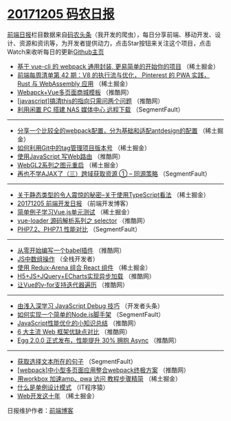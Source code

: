 # [20171205 码农日报](https://toutiao.qdkfweb.cn/date/2017/12/05)

[前端日报](https://qdkfweb.cn/c/news)栏目数据来自[码农头条](https://toutiao.qdkfweb.cn/)（我开发的爬虫），每日分享前端、移动开发、设计、资源和资讯等，为开发者提供动力，点击Star按钮来关注这个项目，点击Watch来收听每日的更新[Github主页](https://github.com/kujian/frontendDaily)
* [基于 vue-cli 的 webpack 通用封装, 更易简单的开始你的项目](https://toutiao.qdkfweb.cn/58742.html) （稀土掘金）
* [前端每周清单第 42 期：V8 的执行流与优化， Pinterest 的 PWA 实践， Rust 与 WebAssembly 应用](https://toutiao.qdkfweb.cn/58731.html) （稀土掘金）
* [Webapck+Vue多页面商城模板](https://toutiao.qdkfweb.cn/58702.html) （推酷网）
* [[javascript]搞清this的指向只需问两个问题](https://toutiao.qdkfweb.cn/58695.html) （推酷网）
* [利用闲置 PC 搭建 NAS 媒体中心 远程下载](https://toutiao.qdkfweb.cn/58686.html) （SegmentFault）

***
* [分享一个比较全的webpack配置，分为基础和适配antdesign的配置](https://toutiao.qdkfweb.cn/58736.html) （稀土掘金）
* [如何利用Git中的tag管理项目版本号](https://toutiao.qdkfweb.cn/58737.html) （稀土掘金）
* [使用JavaScript 写Web路由](https://toutiao.qdkfweb.cn/58690.html) （推酷网）
* [WebGL2系列之图元重启](https://toutiao.qdkfweb.cn/58738.html) （稀土掘金）
* [再也不学AJAX了（三）跨域获取资源 ① &#8211; 同源策略](https://toutiao.qdkfweb.cn/58680.html) （SegmentFault）

***
* [关于静态类型的令人震惊的秘密&#8211;关于使用TypeScript看法](https://toutiao.qdkfweb.cn/58740.html) （稀土掘金）
* [20171205 前端开发日报](https://toutiao.qdkfweb.cn/58794.html) （前端开发博客）
* [简单例子学习Vue.js单元测试](https://toutiao.qdkfweb.cn/58733.html) （稀土掘金）
* [vue-loader 源码解析系列之 selector](https://toutiao.qdkfweb.cn/58708.html) （推酷网）
* [PHP7.2、PHP7.1 性能对比](https://toutiao.qdkfweb.cn/58687.html) （SegmentFault）

***
* [从零开始编写一个babel插件](https://toutiao.qdkfweb.cn/58699.html) （推酷网）
* [JS中数组操作](https://toutiao.qdkfweb.cn/58790.html) （全栈开发者）
* [使用 Redux-Arena 组合 React 组件](https://toutiao.qdkfweb.cn/58727.html) （稀土掘金）
* [H5+JS+JQuery+ECharts实现异步加载](https://toutiao.qdkfweb.cn/58692.html) （推酷网）
* [让Vue的v-for支持迭代器遍历](https://toutiao.qdkfweb.cn/58703.html) （推酷网）

***
* [由浅入深学习 JavaScript Debug 技巧](https://toutiao.qdkfweb.cn/58623.html) （开发者头条）
* [如何实现一个简单的Node.js脚手架](https://toutiao.qdkfweb.cn/58685.html) （SegmentFault）
* [JavaScript性能优化的小知识总结](https://toutiao.qdkfweb.cn/58697.html) （推酷网）
* [6 大主流 Web 框架优缺点对比](https://toutiao.qdkfweb.cn/58698.html) （推酷网）
* [Egg 2.0.0 正式发布，性能提升 30% 拥抱 Async](https://toutiao.qdkfweb.cn/58710.html) （推酷网）

***
* [获取选择文本所在的句子](https://toutiao.qdkfweb.cn/58689.html) （SegmentFault）
* [[webpack]中小型多页面应用整合webpack终极方案](https://toutiao.qdkfweb.cn/58701.html) （推酷网）
* [用workbox 加速amp、pwa 访问 教程步骤精简](https://toutiao.qdkfweb.cn/58739.html) （稀土掘金）
* [什么是单例设计模式](https://toutiao.qdkfweb.cn/58792.html) （IT程序猿）
* [Web开发这十年](https://toutiao.qdkfweb.cn/58729.html) （稀土掘金）

日报维护作者：[前端博客](https://qdkfweb.cn/) 